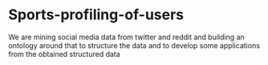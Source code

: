 # Sports-profiling-of-users
We are mining social media data from twitter and reddit and building an ontology around that to structure the data and to develop some applications from the obtained structured data

